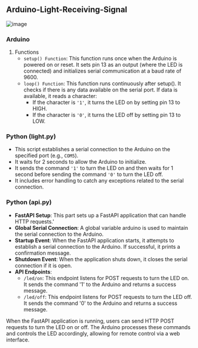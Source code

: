 ## Arduino-Light-Receiving-Signal
![image](https://github.com/user-attachments/assets/d1b949f2-cfa6-45db-af95-96c4e235f882)

### Arduino
1. Functions
   - `setup() Function`: This function runs once when the Arduino is powered on or reset. It sets pin 13 as an output (where the LED is connected) and initializes serial communication at a baud rate of 9600.
   - `loop() Function`: This function runs continuously after setup(). It checks if there is any data available on the serial port. If data is available, it reads a character:
     -  If the character is `'1'`, it turns the LED on by setting pin 13 to HIGH.
     -  If the character is `'0'`, it turns the LED off by setting pin 13 to LOW.
### Python (light.py)
- This script establishes a serial connection to the Arduino on the specified port (e.g., `COM5`).
- It waits for 2 seconds to allow the Arduino to initialize.
- It sends the command `'1'` to turn the LED on and then waits for 1 second before sending the command `'0'` to turn the LED off.
- It includes error handling to catch any exceptions related to the serial connection.

### Python (api.py)
- **FastAPI Setup**: This part sets up a FastAPI application that can handle HTTP requests.'
- **Global Serial Connection**: A global variable arduino is used to maintain the serial connection to the Arduino.
- **Startup Event**: When the FastAPI application starts, it attempts to establish a serial connection to the Arduino. If successful, it prints a confirmation message.
- **Shutdown Event**: When the application shuts down, it closes the serial connection if it is open.
- **API Endpoints**:
  -  `/led/on`: This endpoint listens for POST requests to turn the LED on. It sends the command '1' to the Arduino and returns a success message.
  -  `/led/off`: This endpoint listens for POST requests to turn the LED off. It sends the command '0' to the Arduino and returns a success message.

When the FastAPI application is running, users can send HTTP POST requests to turn the LED on or off. The Arduino processes these commands and controls the LED accordingly, allowing for remote control via a web interface.
